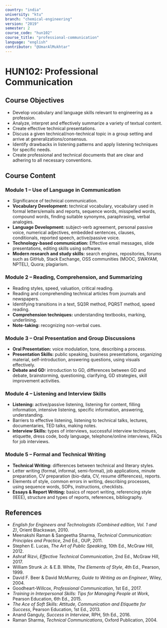 ```yaml
---
country: "india"
university: "ktu"
branch: "chemical-engineering"
version: "2019"
semester: 2
course_code: "hun102"
course_title: "professional-communication"
language: "english"
contributor: "@UmarAlMukhtar"
---
```


# HUN102: Professional Communication

## Course Objectives
* Develop vocabulary and language skills relevant to engineering as a profession.  
* Analyze, interpret and effectively summarize a variety of textual content.  
* Create effective technical presentations.  
* Discuss a given technical/non-technical topic in a group setting and arrive at generalizations/consensus.  
* Identify drawbacks in listening patterns and apply listening techniques for specific needs.  
* Create professional and technical documents that are clear and adhering to all necessary conventions.  

## Course Content

### Module 1 – Use of Language in Communication
* Significance of technical communication.  
* **Vocabulary Development:** technical vocabulary, vocabulary used in formal letters/emails and reports, sequence words, misspelled words, compound words, finding suitable synonyms, paraphrasing, verbal analogies.  
* **Language Development:** subject-verb agreement, personal passive voice, numerical adjectives, embedded sentences, clauses, conditionals, reported speech, active/passive voice.  
* **Technology-based communication:** Effective email messages, slide presentations, editing skills using software.  
* **Modern research and study skills:** search engines, repositories, forums such as GitHub, Stack Exchange, OSS communities (MOOC, SWAYAM, NPTEL), Quora; plagiarism.  

### Module 2 – Reading, Comprehension, and Summarizing
* Reading styles, speed, valuation, critical reading.  
* Reading and comprehending technical articles from journals and newspapers.  
* Identifying transitions in a text, SQ3R method, PQRST method, speed reading.  
* **Comprehension techniques:** understanding textbooks, marking, underlining.  
* **Note-taking:** recognizing non-verbal cues.  

### Module 3 – Oral Presentation and Group Discussions
* **Oral Presentation:** voice modulation, tone, describing a process.  
* **Presentation Skills:** public speaking, business presentations, organizing material, self-introduction, answering questions, using visuals effectively.  
* **Debate and GD:** introduction to GD, differences between GD and debate, brainstorming, questioning, clarifying, GD strategies, skill improvement activities.  

### Module 4 – Listening and Interview Skills
* **Listening:** active/passive listening, listening for content, filling information, intensive listening, specific information, answering, understanding.  
* Barriers to effective listening, listening to technical talks, lectures, documentaries, TED talks, making notes.  
* **Interview Skills:** types of interviews, successful interview techniques, etiquette, dress code, body language, telephone/online interviews, FAQs for job interviews.  

### Module 5 – Formal and Technical Writing
* **Technical Writing:** differences between technical and literary styles.  
* Letter writing (formal, informal, semi-formal), job applications, minute preparation, CV preparation (bio-data, CV, resume differences), reports.  
* Elements of style, common errors in writing, describing processes, using sequence words, SOPs, instructions, checklists.  
* **Essays & Report Writing:** basics of report writing, referencing style (IEEE), structure and types of reports, references, bibliography.  

## References
* *English for Engineers and Technologists (Combined edition, Vol. 1 and 2)*, Orient Blackswan, 2010.  
* Meenakshi Raman & Sangeetha Sharma, *Technical Communication: Principles and Practice*, 2nd Ed., OUP, 2011.  
* Stephen E. Lucas, *The Art of Public Speaking*, 10th Ed., McGraw Hill, 2012.  
* Ashraf Rizvi, *Effective Technical Communication*, 2nd Ed., McGraw Hill, 2017.  
* William Strunk Jr. & E.B. White, *The Elements of Style*, 4th Ed., Pearson, 1999.  
* David F. Beer & David McMurrey, *Guide to Writing as an Engineer*, Wiley, 2004.  
* Goodheart-Willcox, *Professional Communication*, 1st Ed., 2017.  
* *Training in Interpersonal Skills: Tips for Managing People at Work*, Pearson Education, 6th Ed., 2015.  
* *The Ace of Soft Skills: Attitude, Communication and Etiquette for Success*, Pearson Education, 1st Ed., 2013.  
* Anand Ganguly, *Success in Interview*, RPH, 5th Ed., 2016.  
* Raman Sharma, *Technical Communications*, Oxford Publication, 2004.  
